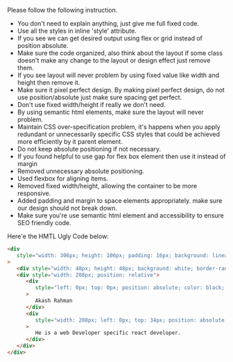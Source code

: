 Please follow the following instruction.

-  You don't need to explain anything, just give me full fixed code.
-  Use all the styles in inline 'style' attribute.
-  If you see we can get desired output using flex or grid instead of position absolute.
-  Make sure the code organized, also think about the layout if some class doesn't make any change to the layout or design effect just remove them.
-  If you see layout will never problem by using fixed value like width and height then remove it.
-  Make sure it pixel perfect design. By making pixel perfect design, do not use position/absolute just make sure spacing get perfect.
-  Don't use fixed width/height if really we don't need.
-  By using semantic html elements, make sure the layout will never problem.
-  Maintain CSS over-specification problem, it's happens when you apply redundant or unnecessarily specific CSS styles that could be achieved more efficiently by it parent element.
-  Do not keep absolute positioning if not necessary.
-  If you found helpful to use gap for flex box element then use it instead of margin
-  Removed unnecessary absolute positioning.
-  Used flexbox for aligning items.
-  Removed fixed width/height, allowing the container to be more responsive.
-  Added padding and margin to space elements appropriately. make sure our design should not break down.
-  Make sure you're use semantic html element and accessibility to ensure SEO friendly code.

Here'e the HMTL Ugly Code below:

```html
<div
   style="width: 306px; height: 106px; padding: 16px; background: linear-gradient(180deg, #D9D9D9 0%, #A9A9A9 25%, #9F9D9D 100%); box-shadow: 0px 4px 4px rgba(0, 0, 0, 0.15); border-radius: 4px; overflow: hidden; border: 1px #9F9D9D solid; justify-content: flex-start; align-items: flex-start; gap: 12px; display: inline-flex"
>
   <div style="width: 48px; height: 48px; background: white; border-radius: 9999px"></div>
   <div style="width: 208px; position: relative">
      <div
         style="left: 0px; top: 0px; position: absolute; color: black; font-size: 20px; font-family: Inter; font-weight: 500; text-transform: capitalize; word-wrap: break-word"
      >
         Akash Rahman
      </div>
      <div
         style="width: 208px; left: 0px; top: 34px; position: absolute; color: black; font-size: 16px; font-family: Inter; font-weight: 400; word-wrap: break-word"
      >
         He is a web Developer specific react developer.
      </div>
   </div>
</div>
```

